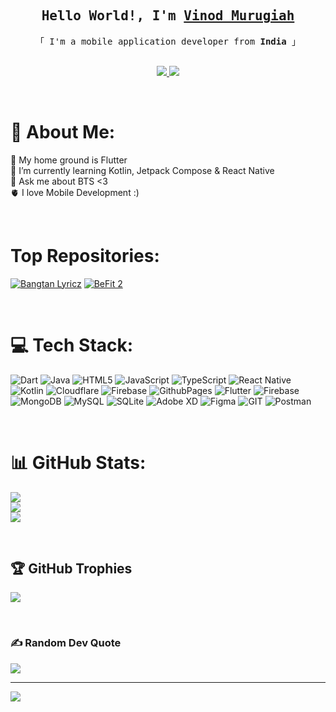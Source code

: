 <!-- Intro  -->
<h2 align="center">
        <samp>
          Hello World!, I'm
          <b><a target="_blank" href="https://github.com/KimVinod">Vinod Murugiah</a></b>
        </samp>
</h2>

<p align="center"> 
  <samp>
    <!-- <a href="https://www.google.com/search?q=Al+Siam">「 Google Me 」</a>
    <br> -->
    「 I'm a mobile application developer from <b>India</b> 」
    <br>
    <br>
  </samp>
</p>

<p align="center">
 <a href="https://linkedin.com/in/vinod-0613" target="_blank">
  <img src="https://img.shields.io/badge/LinkedIn-0077B5?style=for-the-badge&logo=linkedin&logoColor=white"/>
 </a>
 <a href="https://x.com/vinod3344" target="_blank">
  <img src="https://img.shields.io/badge/X-15202B?style=for-the-badge&logo=x&logoColor=white" />
 </a>
</p>

<br/>

# 💫 About Me:
👑 My home ground is Flutter<br>🌱 I’m currently learning Kotlin, Jetpack Compose & React Native<br>💬 Ask me about BTS <3<br>🫀 I love Mobile Development :)

<br/>

# Top Repositories:
[![Bangtan Lyricz](https://github-readme-stats.vercel.app/api/pin/?username=KimVinod&repo=bts-lyricz&border_color=7F3FBF&bg_color=0D1117&title_color=C9D1D9&text_color=8B949E&icon_color=7F3FBF)](https://github.com/KimVinod/bts-lyricz)
[![BeFit 2](https://github-readme-stats.vercel.app/api/pin/?username=KimVinod&repo=befit2&border_color=7F3FBF&bg_color=0D1117&title_color=C9D1D9&text_color=8B949E&icon_color=7F3FBF)](https://github.com/KimVinod/befit2)

<br/>

# 💻 Tech Stack:
![Dart](https://img.shields.io/badge/dart-%230175C2.svg?style=for-the-badge&logo=dart&logoColor=white) ![Java](https://img.shields.io/badge/java-%23ED8B00.svg?style=for-the-badge&logo=openjdk&logoColor=white) ![HTML5](https://img.shields.io/badge/html5-%23E34F26.svg?style=for-the-badge&logo=html5&logoColor=white) ![JavaScript](https://img.shields.io/badge/javascript-%23323330.svg?style=for-the-badge&logo=javascript&logoColor=%23F7DF1E) ![TypeScript](https://img.shields.io/badge/typescript-%23007ACC.svg?style=for-the-badge&logo=typescript&logoColor=white) ![React Native](https://img.shields.io/badge/react_native-%2320232a.svg?style=for-the-badge&logo=react&logoColor=%2361DAFB) ![Kotlin](https://img.shields.io/badge/kotlin-%237F52FF.svg?style=for-the-badge&logo=kotlin&logoColor=white) ![Cloudflare](https://img.shields.io/badge/Cloudflare-F38020?style=for-the-badge&logo=Cloudflare&logoColor=white) ![Firebase](https://img.shields.io/badge/firebase-%23039BE5.svg?style=for-the-badge&logo=firebase) ![GithubPages](https://img.shields.io/badge/github%20pages-121013?style=for-the-badge&logo=github&logoColor=white) ![Flutter](https://img.shields.io/badge/Flutter-%2302569B.svg?style=for-the-badge&logo=Flutter&logoColor=white) ![Firebase](https://img.shields.io/badge/Firebase-039BE5?style=for-the-badge&logo=Firebase&logoColor=white) ![MongoDB](https://img.shields.io/badge/MongoDB-%234ea94b.svg?style=for-the-badge&logo=mongodb&logoColor=white) ![MySQL](https://img.shields.io/badge/mysql-%2300000f.svg?style=for-the-badge&logo=mysql&logoColor=white) ![SQLite](https://img.shields.io/badge/sqlite-%2307405e.svg?style=for-the-badge&logo=sqlite&logoColor=white) ![Adobe XD](https://img.shields.io/badge/Adobe%20XD-470137?style=for-the-badge&logo=Adobe%20XD&logoColor=#FF61F6) ![Figma](https://img.shields.io/badge/figma-%23F24E1E.svg?style=for-the-badge&logo=figma&logoColor=white) ![GIT](https://img.shields.io/badge/Git-fc6d26?style=for-the-badge&logo=git&logoColor=white) ![Postman](https://img.shields.io/badge/Postman-FF6C37?style=for-the-badge&logo=postman&logoColor=white)

<br/>

# 📊 GitHub Stats:
![](https://github-readme-stats.vercel.app/api?username=kimvinod&theme=nightowl&hide_border=false&include_all_commits=true&count_private=true)<br/>
![](https://github-readme-streak-stats.herokuapp.com/?user=kimvinod&theme=nightowl&hide_border=false)<br/>
![](https://github-readme-stats.vercel.app/api/top-langs/?username=kimvinod&theme=nightowl&hide_border=false&include_all_commits=true&count_private=true&layout=compact)

<br/>

## 🏆 GitHub Trophies
![](https://github-profile-trophy.vercel.app/?username=kimvinod&theme=radical&no-frame=false&no-bg=true&margin-w=4)

<br/>

### ✍️ Random Dev Quote
![](https://quotes-github-readme.vercel.app/api?type=horizontal&theme=radical)

---
[![](https://visitcount.itsvg.in/api?id=kimvinod&icon=0&color=11)](https://visitcount.itsvg.in)

<!-- Proudly created with GPRM ( https://gprm.itsvg.in ) -->
